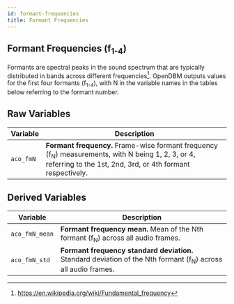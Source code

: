```yaml
---
id: formant-frequencies
title: Formant Frequencies
---
```


## Formant Frequencies (f<sub>1-4</sub>)

Formants are spectral peaks in the sound spectrum that are typically distributed in bands across different frequencies[^1]. OpenDBM outputs values for the first four formants (f<sub>1-4</sub>), with N in the variable names in the tables below referring to the formant number.


[^1]: https://en.wikipedia.org/wiki/Fundamental_frequency

## Raw Variables

| Variable      | Description |
| ----------- | ----------- |
| `aco_fmN`      | **Formant frequency.** Frame-wise formant frequency (f<sub>N</sub>) measurements, with N being 1, 2, 3, or 4, referring to the 1st, 2nd, 3rd, or 4th formant respectively.    |

## Derived Variables

| Variable      | Description |
| ----------- | ----------- |
| `aco_fmN_mean`      | **Formant frequency mean.** Mean of the Nth formant (f<sub>N</sub>) across all audio frames.     |
| `aco_fmN_std`      | **Formant frequency standard deviation.** Standard deviation of the Nth formant (f<sub>N</sub>) across all audio frames.     |
